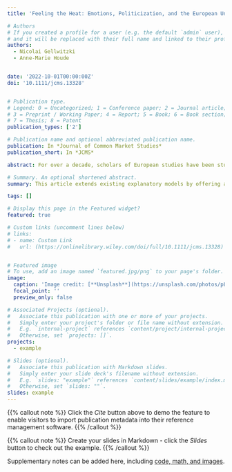 ```yaml
---
title: 'Feeling the Heat: Emotions, Politicization, and the European Union'

# Authors
# If you created a profile for a user (e.g. the default `admin` user), write the username (folder name) here
# and it will be replaced with their full name and linked to their profile.
authors:
  - Nicolai Gellwitzki
  - Anne-Marie Houde


date: '2022-10-01T00:00:00Z'
doi: '10.1111/jcms.13328'


# Publication type.
# Legend: 0 = Uncategorized; 1 = Conference paper; 2 = Journal article;
# 3 = Preprint / Working Paper; 4 = Report; 5 = Book; 6 = Book section;
# 7 = Thesis; 8 = Patent
publication_types: ['2']

# Publication name and optional abbreviated publication name.
publication: In *Journal of Common Market Studies*
publication_short: In *JCMS*

abstract: For over a decade, scholars of European studies have been studying a phenomenon referred to as the politicization of the European Union, usually defined as the intensification of a political debate, the polarization of opinions, and public resonance. This article extends existing explanatory models by offering a systematic theorization of the role emotions in EU politicization to establish that emotions are integral to every step of the process. First, they are prerequisites as actors and audiences need to be emotionally invested in an issue to engage in a debate about it. Second, they are drivers since they fuel debates and allow them to get heated and polarized. Third, they are outcomes since politicization will engender new emotional investments and sensitivities. The analytical added value of integrating emotions into explanatory models is illustrated through the case of the Brexit campaign.

# Summary. An optional shortened abstract.
summary: This article extends existing explanatory models by offering a systematic theorization of the role emotions in EU politicization to establish that emotions are integral to every step of the process.

tags: []

# Display this page in the Featured widget?
featured: true

# Custom links (uncomment lines below)
# links:
# - name: Custom Link
#   url: (https://onlinelibrary.wiley.com/doi/full/10.1111/jcms.13328)


# Featured image
# To use, add an image named `featured.jpg/png` to your page's folder.
image:
  caption: 'Image credit: [**Unsplash**](https://unsplash.com/photos/pLCdAaMFLTE)'
  focal_point: ''
  preview_only: false

# Associated Projects (optional).
#   Associate this publication with one or more of your projects.
#   Simply enter your project's folder or file name without extension.
#   E.g. `internal-project` references `content/project/internal-project/index.md`.
#   Otherwise, set `projects: []`.
projects:
  - example

# Slides (optional).
#   Associate this publication with Markdown slides.
#   Simply enter your slide deck's filename without extension.
#   E.g. `slides: "example"` references `content/slides/example/index.md`.
#   Otherwise, set `slides: ""`.
slides: example
---
```


{{% callout note %}}
Click the _Cite_ button above to demo the feature to enable visitors to import publication metadata into their reference management software.
{{% /callout %}}

{{% callout note %}}
Create your slides in Markdown - click the _Slides_ button to check out the example.
{{% /callout %}}

Supplementary notes can be added here, including [code, math, and images](https://wowchemy.com/docs/writing-markdown-latex/).
